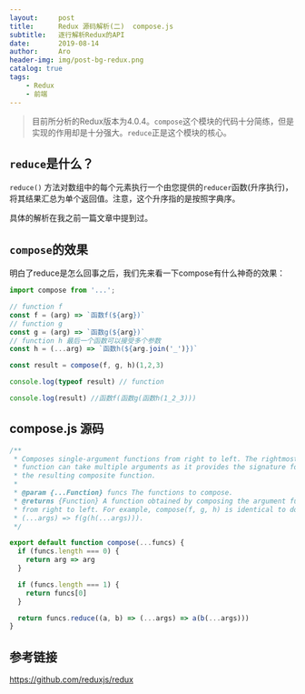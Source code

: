 ```yaml
---
layout:     post
title:      Redux 源码解析(二)  compose.js
subtitle:   逐行解析Redux的API
date:       2019-08-14
author:     Aro
header-img: img/post-bg-redux.png
catalog: true
tags:
    - Redux
    - 前端
---
```


>目前所分析的Redux版本为4.0.4。`compose`这个模块的代码十分简练，但是实现的作用却是十分强大。`reduce`正是这个模块的核心。


## `reduce`是什么？

`reduce()` 方法对数组中的每个元素执行一个由您提供的`reducer`函数(升序执行)，将其结果汇总为单个返回值。注意，这个升序指的是按照字典序。

具体的解析在我之前一篇文章中提到过。


## `compose`的效果

明白了reduce是怎么回事之后，我们先来看一下compose有什么神奇的效果：

```js
import compose from '...';

// function f
const f = (arg) => `函数f(${arg})`
// function g
const g = (arg) => `函数g(${arg})`
// function h 最后一个函数可以接受多个参数
const h = (...arg) => `函数h(${arg.join('_')})`

const result = compose(f, g, h)(1,2,3)

console.log(typeof result) // function

console.log(result) //函数f(函数g(函数h(1_2_3)))
```


## compose.js 源码

```js
/**
 * Composes single-argument functions from right to left. The rightmost
 * function can take multiple arguments as it provides the signature for
 * the resulting composite function.
 *
 * @param {...Function} funcs The functions to compose.
 * @returns {Function} A function obtained by composing the argument functions
 * from right to left. For example, compose(f, g, h) is identical to doing
 * (...args) => f(g(h(...args))).
 */

export default function compose(...funcs) {
  if (funcs.length === 0) {
    return arg => arg
  }

  if (funcs.length === 1) {
    return funcs[0]
  }

  return funcs.reduce((a, b) => (...args) => a(b(...args)))
}
```

## 参考链接

<a href="https://github.com/reduxjs/redux" target="_blank">https://github.com/reduxjs/redux</a>